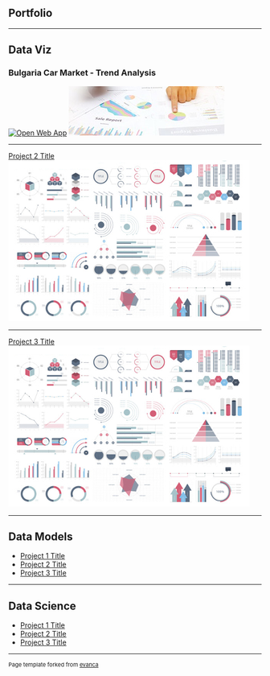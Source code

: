 ## Portfolio

---

## Data Viz

### Bulgaria Car Market - Trend Analysis
[![Open Web App](https://img.shields.io/badge/tableau%20public-Vizzes-orange?logo=Tableau)](https://public.tableau.com/app/profile/svetlogorkirov/viz/NewRegCarsComparisonDashboard2020-2021/NewRegCarsComparisonDashboard)
<img src="images/carmarket-placeholder.jpg?raw=true"/>

---
[Project 2 Title](/pdf/sample_presentation.pdf)
<img src="images/dummy_thumbnail.jpg?raw=true"/>

---
[Project 3 Title](http://example.com/)
<img src="images/dummy_thumbnail.jpg?raw=true"/>

---

## Data Models

- [Project 1 Title](http://example.com/)
- [Project 2 Title](http://example.com/)
- [Project 3 Title](http://example.com/)

---

## Data Science

- [Project 1 Title](http://example.com/)
- [Project 2 Title](http://example.com/)
- [Project 3 Title](http://example.com/)


---
<p style="font-size:11px">Page template forked from <a href="https://github.com/evanca/quick-portfolio">evanca</a></p>
<!-- Remove above link if you don't want to attibute -->
